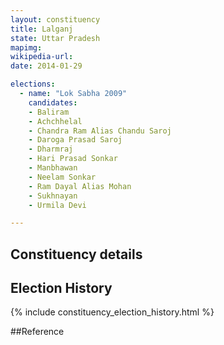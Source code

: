 ```yaml
---
layout: constituency
title: Lalganj
state: Uttar Pradesh
mapimg: 
wikipedia-url: 
date: 2014-01-29

elections: 
  - name: "Lok Sabha 2009"
    candidates: 
    - Baliram 
    - Achchhelal 
    - Chandra Ram Alias Chandu Saroj 
    - Daroga Prasad Saroj 
    - Dharmraj 
    - Hari Prasad Sonkar 
    - Manbhawan 
    - Neelam Sonkar 
    - Ram Dayal Alias Mohan 
    - Sukhnayan 
    - Urmila Devi 

---
```

## Constituency details


## Election History
{% include constituency_election_history.html %}

##Reference
